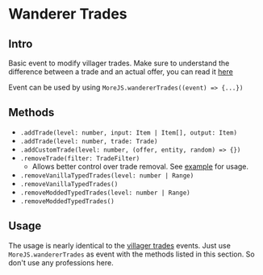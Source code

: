 # Wanderer Trades

## Intro

Basic event to modify villager trades. Make sure to understand the difference between a trade and an actual offer, you can read it [here](/understanding-trades)

Event can be used by using `MoreJS.wandererTrades((event) => {...})`

## Methods

-   `.addTrade(level: number, input: Item | Item[], output: Item)`
-   `.addTrade(level: number, trade: Trade)`
-   `.addCustomTrade(level: number, (offer, entity, random) => {})`
-   `.removeTrade(filter: TradeFilter)`
    -   Allows better control over trade removal. See [example](#tradefilter) for usage.
-   `.removeVanillaTypedTrades(level: number | Range)`
-   `.removeVanillaTypedTrades()`
-   `.removeModdedTypedTrades(level: number | Range)`
-   `.removeModdedTypedTrades()`

## Usage

The usage is nearly identical to the [villager trades](#villager-trades) events. Just use `MoreJS.wandererTrades` as event with the methods listed in this section. So don't use any professions here.
